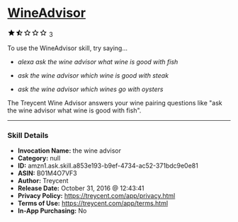 # [WineAdvisor](http://alexa.amazon.com/#skills/amzn1.ask.skill.a853e193-b9ef-4734-ac52-371bdc9e0e81)
![1.4 stars](../../images/ic_star_black_18dp_1x.png)![1.4 stars](../../images/ic_star_half_black_18dp_1x.png)![1.4 stars](../../images/ic_star_border_black_18dp_1x.png)![1.4 stars](../../images/ic_star_border_black_18dp_1x.png)![1.4 stars](../../images/ic_star_border_black_18dp_1x.png) 3

To use the WineAdvisor skill, try saying...

* *alexa ask the wine advisor what wine is good with fish*

* *ask the wine advisor which wine is good with steak*

* *ask the wine advisor which wines go with oysters*

The Treycent Wine Advisor answers your wine pairing questions like "ask the wine advisor what wine is good with fish".

***

### Skill Details

* **Invocation Name:** the wine advisor
* **Category:** null
* **ID:** amzn1.ask.skill.a853e193-b9ef-4734-ac52-371bdc9e0e81
* **ASIN:** B01M4O7VF3
* **Author:** Treycent
* **Release Date:** October 31, 2016 @ 12:43:41
* **Privacy Policy:** https://treycent.com/app/privacy.html
* **Terms of Use:** https://treycent.com/app/terms.html
* **In-App Purchasing:** No
